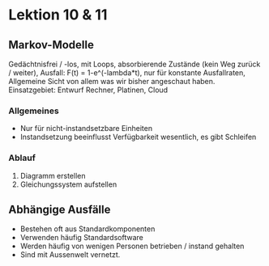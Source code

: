 # Lektion 10 & 11
## Markov-Modelle
Gedächtnisfrei / -los, mit Loops, absorbierende Zustände (kein Weg zurück / weiter), Ausfall: F(t) = 1-e^(-lambda*t), nur für konstante Ausfallraten, Allgemeine Sicht von allem was wir bisher angeschaut haben. Einsatzgebiet: Entwurf Rechner, Platinen, Cloud

### Allgemeines
  - Nur für nicht-instandsetzbare Einheiten
  - Instandsetzung beeinflusst Verfügbarkeit wesentlich, es gibt Schleifen

### Ablauf
  1.  Diagramm erstellen
  2.  Gleichungssystem aufstellen


## Abhängige Ausfälle
  - Bestehen oft aus Standardkomponenten
  - Verwenden häufig Standardsoftware
  - Werden häufig von wenigen Personen betrieben / instand gehalten
  - Sind mit Aussenwelt vernetzt.

